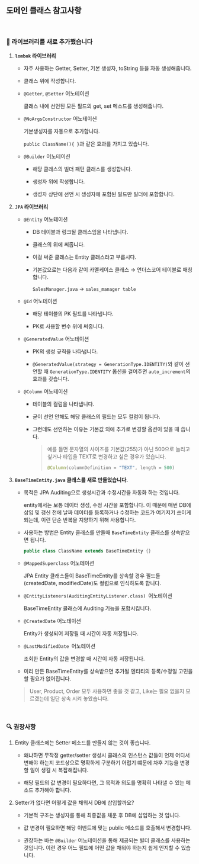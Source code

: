 ## 도메인 클래스 참고사항

<br>

### 📌 라이브러리를 새로 추가했습니다

1. **`lombok` 라이브러리**

   - 자주 사용하는 Getter, Setter, 기본 생성자, toString 등을 자동 생성해줍니다.

   - 클래스 위에 작성합니다.

   - `@Getter`, `@Setter` 어노테이션

     클래스 내에 선언된 모든 필드의 get, set 메소드를 생성해줍니다.
     
   - `@NoArgsConstructor` 어노테이션

     기본생성자를 자동으로 추가합니다.
     
     `public ClassName(){ }`과 같은 효과를 가지고 있습니다.
     
   - `@Builder` 어노테이션
   
     - 해당 클래스의 빌더 패턴 클래스를 생성합니다.
     
     - 생성자 위에 작성합니다.
     
     - 생성자 상단에 선언 시 생성자에 포함된 필드만 빌더에 포함합니다.
   
2. **`JPA` 라이브러리**

   - `@Entity` 어노테이션

     - DB 테이블과 링크될 클래스임을 나타냅니다. 

     - 클래스의 위에 써줍니다.
     
     - 이걸 써준 클래스는 Entity 클래스라고 부릅시다.

     - 기본값으로는 다음과 같이 카멜케이스 클래스 → 언더스코어 테이블로 매칭합니다.

       `SalesManager.java` → `sales_manager table`

   - `@Id` 어노테이션

     - 해당 테이블의 PK 필드를 나타냅니다. 
     
     - PK로 사용할 변수 위에 써줍니다.

   - `@GeneratedValue` 어노테이션

     - PK의 생성 규칙을 나타냅니다.

     - `@GeneratedValue(strategy = GenerationType.IDENTITY)`와 같이 선언할 때 `GenerationType.IDENTITY` 옵션을 걸어주면 `auto_increment`의 효과를 갖습니다.

   - `@Column` 어노테이션

     - 테이블의 컬럼을 나타냅니다.

     - 굳이 선언 안해도 해당 클래스의 필드는 모두 컬럼이 됩니다.

     - 그런데도 선언하는 이유는 기본값 외에 추가로 변경할 옵션이 있을 때 씁니다.

       > 예를 들면 문자열의 사이즈를 기본값(255)가 아닌 500으로 늘리고 싶거나 타입을 TEXT로 변경하고 싶은 경우가 있습니다.
       >
       > ```java
       > @Column(columnDefinition = "TEXT", length = 500)
       > ```
   
3. **`BaseTimeEntity.java` 클래스를 새로 만들었습니다.**

   - 목적은 JPA Auditing으로 생성시간과 수정시간을 자동화 하는 것입니다.

     entity에서는 보통 데이터 생성, 수정 시간을 포함합니다. 이 때문에 매번 DB에 삽입 및 갱신 전에 날짜 데이터를 등록하거나 수정하는 코드가 여기저기 쓰이게 되는데, 이런 단순 반복을 지양하기 위해 사용합니다.

   - 사용하는 방법은 Entity 클래스를 만들때 `BaseTimeEntity` 클래스를 상속받으면 됩니다.

     ```java
     public class ClassName extends BaseTimeEntity {}
     ```

   - `@MappedSuperclass` 어노테이션

     JPA Entity 클래스들이 BaseTimeEntity를 상속할 경우 필드들(createdDate, modifiedDate)도 컬럼으로 인식하도록 합니다.

   - `@EntityListeners(AuditingEntityListener.class) `어노테이션

     BaseTimeEntity 클래스에 Auditing 기능을 포함시킵니다.

   - `@CreatedDate` 어노테이션

     Entity가 생성되어 저장될 때 시간이 자동 저장됩니다.

   - `@LastModifiedDate `어노테이션

     조회한 Entity의 값을 변경할 때 시간이 자동 저장됩니다.

   - 미리 만든 BaseTimeEntity를 상속받으면 추가될 엔티티의 등록/수정일 고민을 할 필요가 없어집니다.

   > User, Product, Order 모두 사용하면 좋을 것 같고, Like는 필요 없을지 모르겠는데 일단 상속 시켜 놓았습니다.

<br>

### 🔍 권장사항

1. Entity 클래스에는 Setter 메소드를 만들지 않는 것이 좋습니다.

   - 왜냐하면 무작정 getter/setter 생성시 클래스의 인스턴스 값들이 언제 어디서 변해야 하는지 코드상으로 명확하게 구분하기 어렵기 떄문에 차후 기능을 변경할 일이 생길 시 복잡해집니다.
   
   - 해당 필드의 값 변경이 필요하다면, 그 목적과 의도를 명확히 나타낼 수 있는 메소드 추가해야 합니다.
   
2. Setter가 없다면 어떻게 값을 채워서 DB에 삽입할까요?

   - 기본적 구조는 생성자를 통해 최종값을 채운 후 DB에 삽입하는 것 입니다.
   
   - 값 변경이 필요하면 해당 이벤트에 맞는 public 메소드를 호출해서 변경합니다.
   
   - 권장하는 바는 `@Builder` 어노테이션을 통해 제공되는 빌더 클래스를 사용하는 것입니다. 이런 경우 어느 필드에 어떤 값을 채워야 하는지 쉽게 인지할 수 있습니다.
